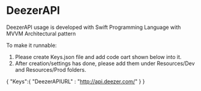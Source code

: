 # DeezerAPI
DeezerAPI usage is developed with Swift Programming Language with MVVM Architectural pattern


To make it runnable:

1) Please create Keys.json file and add code oart shown below into it.
2) After creation/settings has done, please add them under Resources/Dev and Resources/Prod folders.

{
    "Keys":{
        "DeezerAPIURL" :   "http://api.deezer.com/"
    }
}
